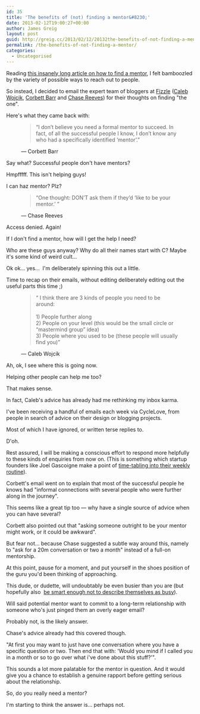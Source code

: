 ```yaml
---
id: 35
title: 'The benefits of (not) finding a mentor&#8230;'
date: 2013-02-12T19:00:27+00:00
author: James Greig
layout: post
guid: http://greig.cc/2013/02/12/20132the-benefits-of-not-finding-a-mentor/
permalink: /the-benefits-of-not-finding-a-mentor/
categories:
  - Uncategorised
---
```

<p>Reading <a href="http://www.toiletpaperentrepreneur.com/the-right-actions/44-ways-how-to-find-a-mentor/">this insanely long article on how to find a mentor</a>, I felt bamboozled by the variety of possible ways to reach out to people.</p><p></p><p>So instead, I decided to email the expert team of bloggers at&nbsp;<a href="http://fizzle.co/">Fizzle</a>&nbsp;(<a href="http://www.pocketchanged.com/">Caleb Wojcik</a>,&nbsp;<a href="http://thinktraffic.net/">Corbett Barr</a>&nbsp;and&nbsp;<a href="http://icetothebrim.com/">Chase Reeves</a>) for their thoughts on finding "the one".</p><p>Here's what they came back with:</p><figure>
  <blockquote>
    <span>&#8220;</span>I don’t believe you need a formal mentor to succeed. In fact, of all the successful people I know, I don’t know any who had a specifically identified ‘mentor’.<span>&#8221;</span>
  </blockquote>
  <figcaption class="source">&mdash; Corbett Barr</figcaption>
</figure><p>Say what?&nbsp;Successful&nbsp;people don't have mentors?</p><p>Hmpfffff. This isn't helping guys!<br></p><p>I can haz mentor? Plz?<br></p><figure>
  <blockquote>
    <span>&#8220;</span>One thought: DON’T ask them if they’d ‘like to be your mentor.’ <span>&#8221;</span>
  </blockquote>
  <figcaption class="source">&mdash; Chase Reeves</figcaption>
</figure><p>Access denied. Again!</p><p>If I don't find a mentor, how will I get the help I need?<br></p><p>Who are these guys anyway? Why do all their names start with C? Maybe it's some kind of weird cult...</p><p>Ok ok... yes... &nbsp;I'm deliberately spinning this out a little.&nbsp;</p><p>Time to recap on their emails, without editing deliberately editing out the useful parts this time ;)</p><p></p><figure>
  <blockquote>
    <span>&#8220;</span> I think there are 3 kinds of people you need to be around:<br/><br/>1) People further along<br/>2) People on your level (this would be the small circle or “mastermind group” idea)<br/>3) People where you used to be (these people will usually find you)<span>&#8221;</span>
  </blockquote>
  <figcaption class="source">&mdash; Caleb Wojcik</figcaption>
</figure><p>Ah, ok, I see where this is going now.</p><p>Helping other people can help me too?</p><p>That makes sense.</p><p>In fact, Caleb's advice has already had me rethinking my inbox karma.</p><p>I've been receiving a handful of emails each week via CycleLove, from people in search of advice on their design or blogging projects.</p><p>Most of which I have ignored, or written terse replies to.</p><p>D'oh.</p><p>Rest assured, I will be making a&nbsp;conscious&nbsp;effort to respond more helpfully to these kinds of enquiries from now on. (This is something which startup founders like Joel Gascoigne make a point of <a href="http://joel.is/startup-help">time-tabling into their weekly routine</a>).</p><p>Corbett's email went on to explain that most of the&nbsp;successful&nbsp;people he knows had "informal connections with several people who were further along in the journey".</p><p>This seems like a great tip too — why have a single source of advice when you can have several?</p><p>Corbett also pointed out that "asking someone outright to be your mentor might work, or it could be awkward".&nbsp;</p><p>But fear not... because Chase suggested a subtle way around this, namely to "ask for a 20m conversation or two a month" instead of a full-on mentorship.</p><p>At this point, pause for a moment, and put yourself in the shoes position of the guru you'd been thinking of approaching.</p><p> This dude, or dudette, will undoubtably be even busier than you are (but hopefully also &nbsp;<a href="http://opinionator.blogs.nytimes.com/2012/06/30/the-busy-trap/">be smart enough not to describe themselves as busy</a>).</p><p>Will said potential mentor want to commit to a long-term relationship with someone who's just pinged them an overly eager email?</p><p>Probably not, is the likely answer. </p><p>Chase's advice already had this covered though.</p><p>"At first you may want to just have one conversation where you have a specific question or two. Then end that with: 'Would you mind if I called you in a month or so to go over what i've done about this stuff?'".</p><p>This sounds a lot more palatable for the mentor in question. And it would give you a chance to establish a genuine rapport before getting serious about the relationship.</p><p>So, do you really need a mentor?</p><p>I'm starting to think the answer is... perhaps not.</p>